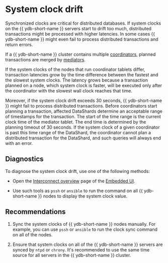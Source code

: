 # System clock drift

Synchronized clocks are critical for distributed databases. If system clocks on the {{ ydb-short-name }} servers start to drift too much, distributed transactions might be processed with higher latencies. In some cases {{ ydb-short-name }} might even fail to process distributed transactions and return errors.

If a {{ ydb-short-name }} cluster contains multiple [coordinators](../../../../concepts/glossary.md#coordinator), planned transactions are merged by [mediators](../../../../concepts/glossary.md#mediator).

If the system clocks of the nodes that run coordinator tablets differ, transaction latencies grow by the time difference between the fastest and the slowest system clocks. The latency grows because a transaction planned on a node, which system clock is faster, will be executed only after the coordinator with the slowest wall clock reaches that time.

Moreover, if the system clock drift exceeds 30 seconds, {{ ydb-short-name }} might fail to process distributed transactions. Before coordinators start planning a transaction, affected DataShards determine an acceptable range of timestamps for the transaction. The start of the time range is the current clock time of the mediator tablet. The end time is determined by the planning timeout of 30 seconds. If the system clock of a given coordinator is past this time range of the DataShard, the coordinator cannot plan a distributed transaction for the DataShard, and such queries will always end with an error.

## Diagnostics

To diagnose the system clock drift, use one of the following methods:

- Open the [Interconnect overview](../../../../reference/embedded-ui/interconnect-overview.md) page of the [Embedded UI](../../../../reference/embedded-ui/index.md).

- Use such tools as `pssh` or `ansible` to run the command on all {{ ydb-short-name }} nodes to display the system clock value.

## Recommendations

1. Sync the system clocks of {{ ydb-short-name }} nodes manually. For example, you can use `pssh` or `ansible` to run the clock sync command on all of the nodes.

1. Ensure that system clocks on all of the {{ ydb-short-name }} servers are synced by `ntpd` or `chrony`. It's recommended to use the same time source for all servers in the {{ ydb-short-name }} cluster.
